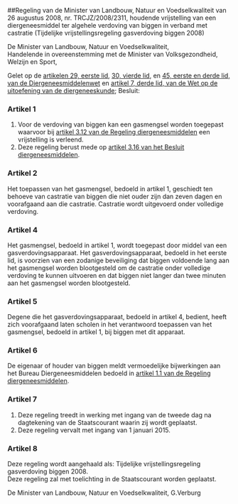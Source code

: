 <meta http-equiv='Content-Type' content='text/html; charset=utf-8' />

##Regeling van de Minister van Landbouw, Natuur en Voedselkwaliteit van 26 augustus 2008, nr. TRCJZ/2008/2311, houdende vrijstelling van een diergeneesmiddel ter algehele verdoving van biggen in verband met castratie (Tijdelijke vrijstellingsregeling gasverdoving biggen 2008)

De Minister van Landbouw, Natuur en Voedselkwaliteit,  
Handelende in overeenstemming met de Minister van Volksgezondheid, Welzijn en Sport,

Gelet op de [artikelen 29, eerste lid](../../../../../../../wet/diergeneesmiddelenwet/BWBR0003818/README.md), [30, vierde lid](../../../../../../../wet/diergeneesmiddelenwet/BWBR0003818/README.md), en [45, eerste en derde lid, van de Diergeneesmiddelenwet](../../../../../../../wet/diergeneesmiddelenwet/BWBR0003818/README.md) en [artikel 7, derde lid, van de Wet op de uitoefening van de diergeneeskunde](../../../../../../../wet/wet/op/de/uitoefening/van/de/diergeneeskunde/1990/BWBR0004730/README.md);
Besluit:    

### Artikel  1  

1.  Voor de verdoving van biggen kan een gasmengsel worden toegepast waarvoor bij [artikel 3.12 van de Regeling diergeneesmiddelen](../../../../../../../ministeriele-regeling/regeling/diergeneesmiddelen/BWBR0032626/README.md) een vrijstelling is verleend.   
2.  Deze regeling berust mede op [artikel 3.16 van het Besluit diergeneesmiddelen](../../../../../../../AMvB/besluit/diergeneesmiddelen/BWBR0032386/README.md).   

### Artikel  2  

Het toepassen van het gasmengsel, bedoeld in artikel 1, geschiedt ten behoeve van castratie van biggen die niet ouder zijn dan zeven dagen en voorafgaand aan die castratie. Castratie wordt uitgevoerd onder volledige verdoving.  

### Artikel  4  

Het gasmengsel, bedoeld in artikel 1, wordt toegepast door middel van een gasverdovingsapparaat. Het gasverdovingsapparaat, bedoeld in het eerste lid, is voorzien van een zodanige beveiliging dat biggen voldoende lang aan het gasmengsel worden blootgesteld om de castratie onder volledige verdoving te kunnen uitvoeren en dat biggen niet langer dan twee minuten aan het gasmengsel worden blootgesteld.  

### Artikel  5  

Degene die het gasverdovingsapparaat, bedoeld in artikel 4, bedient, heeft zich voorafgaand laten scholen in het verantwoord toepassen van het gasmengsel, bedoeld in artikel 1, bij biggen met dit apparaat.  

### Artikel  6  

De eigenaar of houder van biggen meldt vermoedelijke bijwerkingen aan het Bureau Diergeneesmiddelen bedoeld in [artikel 1.1 van de Regeling diergeneesmiddelen](../../../../../../../ministeriele-regeling/regeling/diergeneesmiddelen/BWBR0032626/README.md).  

### Artikel  7  

1.  Deze regeling treedt in werking met ingang van de tweede dag na dagtekening van de Staatscourant waarin zij wordt geplaatst.   
2.  Deze regeling vervalt met ingang van 1 januari 2015.   

### Artikel  8  

Deze regeling wordt aangehaald als: Tijdelijke vrijstellingsregeling gasverdoving biggen 2008.  
Deze regeling zal met toelichting in de Staatscourant worden geplaatst.  

De 
Minister van Landbouw, Natuur en Voedselkwaliteit, 
G.Verburg   
